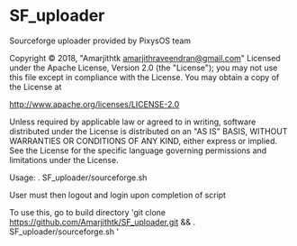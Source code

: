 # SF_uploader
Sourceforge uploader provided by PixysOS team

Copyright © 2018, "Amarjithtk <amarjithraveendran@gmail.com>"
Licensed under the Apache License, Version 2.0 (the "License");
you may not use this file except in compliance with the License.
You may obtain a copy of the License at

http://www.apache.org/licenses/LICENSE-2.0

Unless required by applicable law or agreed to in writing, software
distributed under the License is distributed on an "AS IS" BASIS,
WITHOUT WARRANTIES OR CONDITIONS OF ANY KIND, either express or implied.
See the License for the specific language governing permissions and
limitations under the License.

Usage: . SF_uploader/sourceforge.sh 

User must then logout and login upon completion of script


To use this, go to build directory 'git clone https://github.com/Amarjithtk/SF_uploader.git && . SF_uploader/sourceforge.sh '
